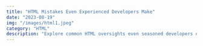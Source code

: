 ```yaml
---
title: "HTML Mistakes Even Experienced Developers Make"
date: "2023-08-19"
img: "/images/html1.jpeg"
category: "HTML"
description: "Explore common HTML oversights even seasoned developers encounter, from semantic misuse to React-specific pitfalls. Enhance your web development skills by avoiding these frequent errors."
---
```

